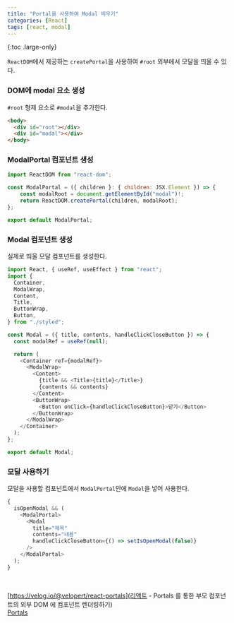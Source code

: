 ```yaml
---
title: "Portal을 사용하여 Modal 띄우기"
categories: [React]
tags: [react, modal]
---
```


{:toc .large-only}

`ReactDOM`에서 제공하는 `createPortal`을 사용하여 `#root` 외부에서 모달을 띄울 수 있다.

### DOM에 modal 요소 생성

`#root` 형제 요소로 `#modal`을 추가한다.

```html
<body>
  <div id="root"></div>
  <div id="modal"></div>
</body>
```

### ModalPortal 컴포넌트 생성

```js
import ReactDOM from "react-dom";

const ModalPortal = ({ children }: { children: JSX.Element }) => {
    const modalRoot = document.getElementById("modal")!;
    return ReactDOM.createPortal(children, modalRoot);
};

export default ModalPortal;
```

### Modal 컴포넌트 생성

실제로 띄울 모달 컴포넌트를 생성한다.

```js
import React, { useRef, useEffect } from "react";
import {
  Container,
  ModalWrap,
  Content,
  Title,
  ButtonWrap,
  Button,
} from "./styled";

const Modal = ({ title, contents, handleClickCloseButton }) => {
  const modalRef = useRef(null);

  return (
    <Container ref={modalRef}>
      <ModalWrap>
        <Content>
          {title && <Title>{title}</Title>}
          {contents && contents}
        </Content>
        <ButtonWrap>
          <Button onClick={handleClickCloseButton}>닫기</Button>
        </ButtonWrap>
      </ModalWrap>
    </Container>
  );
};

export default Modal;
```

### 모달 사용하기

모달을 사용할 컴포넌트에서 `ModalPortal`안에 `Modal`을 넣어 사용한다.

```js
{
  isOpenModal && (
    <ModalPortal>
      <Modal
        title="제목"
        contents="내용"
        handleClickCloseButton={() => setIsOpenModal(false)}
      />
    </ModalPortal>
  );
}
```

<br/>

[https://velog.io/@velopert/react-portals](리액트 - Portals 를 통한 부모 컴포넌트의 외부 DOM 에 컴포넌트 렌더링하기)<br/>
[Portals](https://ko.reactjs.org/docs/portals.html)
